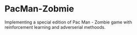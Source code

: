 # PacMan-Zobmie
Implementing a special edition of Pac Man - Zombie game with reinforcement learning and adverserial methoods. 
